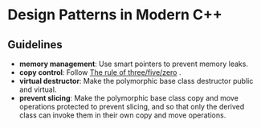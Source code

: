 # Design Patterns in Modern C++

## Guidelines

- **memory management**: Use smart pointers to prevent memory leaks.
- **copy control**: Follow [The rule of three/five/zero](https://github.com/ltimaginea/Cpp-Primer/blob/main/CppPrimer/Content/Ch13_CopyControl/Ch13_01_The_rule_of_three_five_zero.md) .
- **virtual destructor**: Make the polymorphic base class destructor public and virtual.
- **prevent slicing**: Make the polymorphic base class copy and move operations protected to prevent slicing, and so that only the derived class can invoke them in their own copy and move operations.

